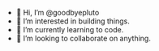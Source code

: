 - 👋 Hi, I’m @goodbyepluto
- 👀 I’m interested in building things.
- 🌱 I’m currently learning to code.
- 💞️ I’m looking to collaborate on anything.

<!---
brandonwstrong/brandonwstrong is a ✨ special ✨ repository because its `README.md` (this file) appears on your GitHub profile.
You can click the Preview link to take a look at your changes.
--->

